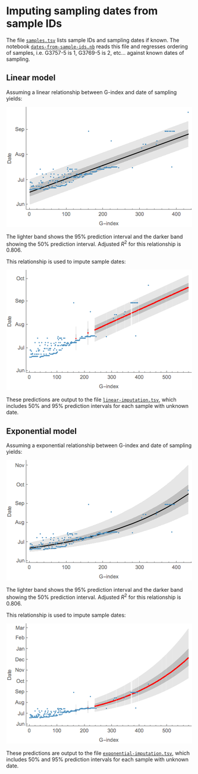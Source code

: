 # Imputing sampling dates from sample IDs

The file [`samples.tsv`](samples.tsv) lists sample IDs and sampling dates if known. The notebook [`dates-from-sample-ids.nb`](dates-from-sample-ids.nb) reads this file and regresses ordering of samples, i.e. G3757-5 is 1, G3769-5 is 2, etc... against known dates of sampling.

## Linear model

Assuming a linear relationship between G-index and date of sampling yields:

![](linear-regression.png)

The lighter band shows the 95% prediction interval and the darker band showing the 50% prediction interval. Adjusted *R*<sup>2</sup> for this relationship is 0.806. 

This relationship is used to impute sample dates:

![](linear-prediction.png)

These predictions are output to the file [`linear-imputation.tsv`](linear-imputation.tsv), which includes 50% and 95% prediction intervals for each sample with unknown date.

## Exponential model

Assuming a exponential relationship between G-index and date of sampling yields:

![](exponential-regression.png)

The lighter band shows the 95% prediction interval and the darker band showing the 50% prediction interval. Adjusted *R*<sup>2</sup> for this relationship is 0.806. 

This relationship is used to impute sample dates:

![](exponential-prediction.png)

These predictions are output to the file [`exponential-imputation.tsv`](linear-imputation.tsv), which includes 50% and 95% prediction intervals for each sample with unknown date.
